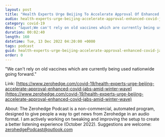 ```yaml
---
layout: post
title: "Health Experts Urge Beijing To Accelerate Approval Of Enhanced Covid Jabs Amid 'Winter Wave' Of Deaths"
audio: health-experts-urge-beijing-accelerate-approval-enhanced-covid-jabs-amid-winter-wave-0
category: covid-19
desc: "&quot;We can't rely on old vaccines which are currently being used nationwide going forward.&quot; "
duration: 00:02:40
length: 160
datetime: Tue, 13 Dec 2022 04:20:00 +0000
tags: podcast
guid: health-experts-urge-beijing-accelerate-approval-enhanced-covid-jabs-amid-winter-wave-0
order: 0
---
```

&quot;We can't rely on old vaccines which are currently being used nationwide going forward.&quot; 

Link: [https://www.zerohedge.com/covid-19/health-experts-urge-beijing-accelerate-approval-enhanced-covid-jabs-amid-winter-wave](https://www.zerohedge.com/covid-19/health-experts-urge-beijing-accelerate-approval-enhanced-covid-jabs-amid-winter-wave)

About: The Zerohedge Podcast is a non-commercial, automated program, designed to give people a way to get news from Zerohedge in an audio format.  I am actively working on tweaking and improving the setup to create a better listening experience (October 2022).  Suggestions are welcome: [zerohedgePodcast@outlook.com](mailto:zerohedgePodcast@outlook.com)